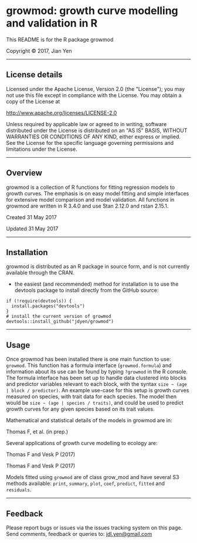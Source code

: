 # growmod: growth curve modelling and validation in R 

This README is for the R package growmod

Copyright &copy; 2017, Jian Yen

*****

## License details
Licensed under the Apache License, Version 2.0 (the "License");
you may not use this file except in compliance with the License.
You may obtain a copy of the License at

  http://www.apache.org/licenses/LICENSE-2.0

Unless required by applicable law or agreed to in writing, software
distributed under the License is distributed on an "AS IS" BASIS,
WITHOUT WARRANTIES OR CONDITIONS OF ANY KIND, either express or implied.
See the License for the specific language governing permissions and
limitations under the License.

*****

## Overview
growmod is a collection of R functions for fitting regression models to growth curves.
The emphasis is on easy model fitting and simple interfaces for extensive model comparison
and model validation. All functions in growmod are written in R 3.4.0 and use Stan 2.12.0
and rstan 2.15.1.

Created 31 May 2017

Updated 31 May 2017

*****

## Installation
growmod is distributed as an R package in source form, and is not currently available through the CRAN.

- the easiest (and recommended) method for installation is to use the devtools package to install directly from the GitHub source:
```
if (!require(devtools)) {
  install.packages("devtools")
}
# install the current version of growmod
devtools::install_github("jdyen/growmod")
```

*****

## Usage
Once growmod has been installed there is one main function to use: `growmod`. This function has a formula interface (`growmod.formula`) and information about its use can be found by typing `?growmod` in the R console. The formula interface has been set up to handle data clustered into blocks and predictor variables relevant to each block, with the syntax `size ~ (age | block / predictor)`. An example use-case for this setup is growth curves measured on species, with trait data for each species. The model then would be `size ~ (age | species / traits)`, and could be used to predict growth curves for any given species based on its trait values.

Mathematical and statistical details of the models in growmod are in:

Thomas F, et al. (in prep.)

Several applications of growth curve modelling to ecology are:

Thomas F and Vesk P (2017)

Thomas F and Vesk P (2017)

Models fitted using `growmod` are of class grow_mod and have several S3 methods available: `print`, `summary`, `plot`, `coef`, `predict`, `fitted` and `residuals`. 

*****

## Feedback
Please report bugs or issues via the issues tracking system on this page.
Send comments, feedback or queries to: <jdl.yen@gmail.com>

